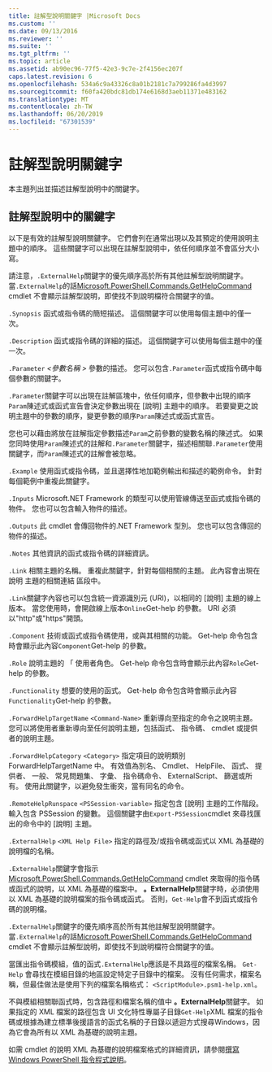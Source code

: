 ```yaml
---
title: 註解型說明關鍵字 |Microsoft Docs
ms.custom: ''
ms.date: 09/13/2016
ms.reviewer: ''
ms.suite: ''
ms.tgt_pltfrm: ''
ms.topic: article
ms.assetid: ab90ec96-77f5-42e3-9c7e-2f4156ec207f
caps.latest.revision: 6
ms.openlocfilehash: 534a6c9a43326c8a01b2181c7a799286fa4d3997
ms.sourcegitcommit: f60fa420bdc81db174e6168d3aeb11371e483162
ms.translationtype: MT
ms.contentlocale: zh-TW
ms.lasthandoff: 06/20/2019
ms.locfileid: "67301539"
---
```

# <a name="comment-based-help-keywords"></a>註解型說明關鍵字

本主題列出並描述註解型說明中的關鍵字。

## <a name="keywords-in-comment-based-help"></a>註解型說明中的關鍵字

以下是有效的註解型說明關鍵字。 它們會列在通常出現以及其預定的使用說明主題中的順序。 這些關鍵字可以出現在註解型說明中，依任何順序並不會區分大小寫。

請注意，`.ExternalHelp`關鍵字的優先順序高於所有其他註解型說明關鍵字。 當`.ExternalHelp`的話[Microsoft.PowerShell.Commands.GetHelpCommand](/dotnet/api/Microsoft.PowerShell.Commands.gethelpcommand) cmdlet 不會顯示註解型說明，即使找不到說明檔符合關鍵字的值。

`.Synopsis` 函式或指令碼的簡短描述。 這個關鍵字可以使用每個主題中的僅一次。

`.Description` 函式或指令碼的詳細的描述。 這個關鍵字可以使用每個主題中的僅一次。

`.Parameter` *\<參數名稱 >* 參數的描述。 您可以包含`.Parameter`函式或指令碼中每個參數的關鍵字。

`.Parameter`關鍵字可以出現在註解區塊中，依任何順序，但參數中出現的順序`Param`陳述式或函式宣告會決定參數出現在 [說明] 主題中的順序。 若要變更之說明主題中的參數的順序，變更參數的順序`Param`陳述式或函式宣告。

您也可以藉由將放在註解指定參數描述`Param`之前參數的變數名稱的陳述式。 如果您同時使用`Param`陳述式的註解和`.Parameter`關鍵字，描述相關聯`.Parameter`使用關鍵字，而`Param`陳述式的註解會被忽略。

`.Example` 使用函式或指令碼，並且選擇性地加範例輸出和描述的範例命令。 針對每個範例中重複此關鍵字。

`.Inputs` Microsoft.NET Framework 的類型可以使用管線傳送至函式或指令碼的物件。 您也可以包含輸入物件的描述。

`.Outputs` 此 cmdlet 會傳回物件的.NET Framework 型別。 您也可以包含傳回的物件的描述。

`.Notes` 其他資訊的函式或指令碼的詳細資訊。

`.Link` 相關主題的名稱。 重複此關鍵字，針對每個相關的主題。 此內容會出現在 說明 主題的相關連結 區段中。

`.Link`關鍵字內容也可以包含統一資源識別元 (URI)，以相同的 [說明] 主題的線上版本。 當您使用時，會開啟線上版本`Online`Get-help 的參數。 URI 必須以"http"或"https"開頭。

`.Component` 技術或函式或指令碼使用，或與其相關的功能。 Get-help 命令包含時會顯示此內容`Component`Get-help 的參數。

`.Role` 說明主題的 「 使用者角色。 Get-help 命令包含時會顯示此內容`Role`Get-help 的參數。

`.Functionality` 想要的使用的函式。 Get-help 命令包含時會顯示此內容`Functionality`Get-help 的參數。

`.ForwardHelpTargetName` `<Command-Name>` 重新導向至指定的命令之說明主題。 您可以將使用者重新導向至任何說明主題，包括函式、 指令碼、 cmdlet 或提供者的說明主題。

`.ForwardHelpCategory` `<Category>` 指定項目的說明類別 ForwardHelpTargetName 中。 有效值為別名、 Cmdlet、 HelpFile、 函式、 提供者、 一般、 常見問題集、 字彙、 指令碼命令、 ExternalScript、 篩選或所有。 使用此關鍵字，以避免發生衝突，當有同名的命令。

`.RemoteHelpRunspace` `<PSSession-variable>` 指定包含 [說明] 主題的工作階段。 輸入包含 PSSession 的變數。 這個關鍵字由`Export-PSSession`cmdlet 來尋找匯出的命令中的 [說明] 主題。

`.ExternalHelp` `<XML Help File>` 指定的路徑及/或指令碼或函式以 XML 為基礎的說明檔的名稱。

`.ExternalHelp`關鍵字會指示[Microsoft.PowerShell.Commands.GetHelpCommand](/dotnet/api/Microsoft.PowerShell.Commands.gethelpcommand) cmdlet 來取得的指令碼或函式的說明，以 XML 為基礎的檔案中。 **。ExternalHelp**關鍵字時，必須使用以 XML 為基礎的說明檔案的指令碼或函式。 否則，`Get-Help`會不到函式或指令碼的說明檔。

`.ExternalHelp`關鍵字的優先順序高於所有其他註解型說明關鍵字。 當`.ExternalHelp`的話[Microsoft.PowerShell.Commands.GetHelpCommand](/dotnet/api/Microsoft.PowerShell.Commands.gethelpcommand) cmdlet 不會顯示註解型說明，即使找不到說明檔符合關鍵字的值。

當匯出指令碼模組，值的函式`.ExternalHelp`應該是不具路徑的檔案名稱。 `Get-Help` 會尋找在模組目錄的地區設定特定子目錄中的檔案。 沒有任何需求，檔案名稱，但最佳做法是使用下列的檔案名稱格式： `<ScriptModule>.psm1-help.xml`。

不與模組相關聯函式時，包含路徑和檔案名稱的值中 **。ExternalHelp**關鍵字。 如果指定的 XML 檔案的路徑包含 UI 文化特性專屬子目錄`Get-Help`XML 檔案的指令碼或根據為建立標準後援語言的函式名稱的子目錄以遞迴方式搜尋Windows，因為它會為所有以 XML 為基礎的說明主題。

如需 cmdlet 的說明 XML 為基礎的說明檔案格式的詳細資訊，請參閱[撰寫 Windows PowerShell 指令程式說明](./writing-help-for-windows-powershell-cmdlets.md)。
